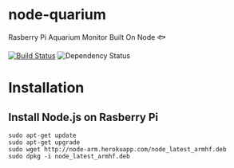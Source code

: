 node-quarium
============
Rasberry Pi Aquarium Monitor Built On Node :fish:

[![Build Status](https://travis-ci.org/CMaylone/node-quarium.svg?branch=master)](https://travis-ci.org/CMaylone/node-quarium) ![Dependency Status](https://david-dm.org/cmaylone/node-quarium.png)

# Installation

## Install Node.js on Rasberry Pi

```shell
sudo apt-get update
sudo apt-get upgrade
sudo wget http://node-arm.herokuapp.com/node_latest_armhf.deb
sudo dpkg -i node_latest_armhf.deb
```
